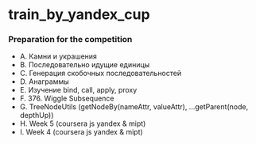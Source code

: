 # train_by_yandex_cup
### Preparation for the competition

+ A. Камни и украшения
+ B. Последовательно идущие единицы
+ C. Генерация скобочных последовательностей
+ D. Анаграммы
+ E. Изучение bind, call, apply, proxy
+ F. 376. Wiggle Subsequence
+ G. TreeNodeUtils (getNodeBy(nameAttr, valueAttr), ...getParent(node, depthUp))
+ H. Week 5 (coursera js yandex & mipt)
+ I. Week 4 (coursera js yandex & mipt)

